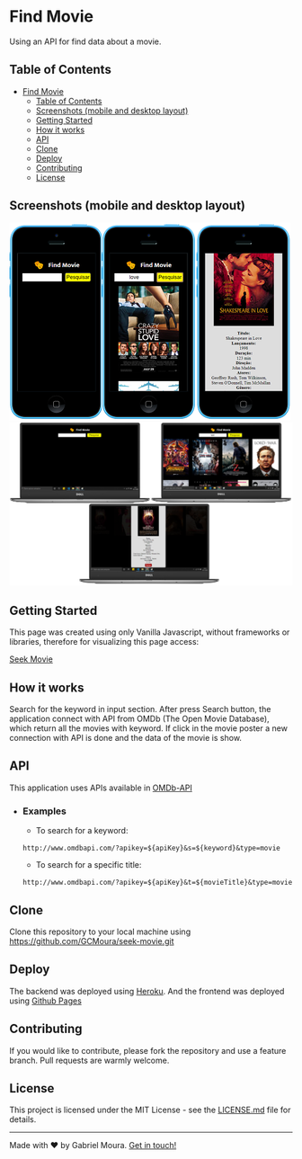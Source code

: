 # Find Movie
Using an API for find data about a movie.

## Table of Contents
- [Find Movie](#find-movie)
  - [Table of Contents](#table-of-contents)
  - [Screenshots (mobile and desktop layout)](#screenshots-mobile-and-desktop-layout)
  - [Getting Started](#getting-started)
  - [How it works](#how-it-works)
  - [API](#api)
  - [Clone](#clone)
  - [Deploy](#deploy)
  - [Contributing](#contributing)
  - [License](#license)

## Screenshots (mobile and desktop layout)
![Screenshot-1](https://github.com/GCMoura/find-movie/blob/main/screenshots/screenshot-1.png)
![Screenshot-2](https://github.com/GCMoura/find-movie/blob/main/screenshots/screenshot-2.png)

## Getting Started
This page was created using only Vanilla Javascript, without frameworks or libraries, therefore for visualizing this page access:

[Seek Movie](https://gcmoura.github.io/seek-movie/)

## How it works
Search for the keyword in input section. After press Search button, the application connect with API from OMDb (The Open Movie Database), which return all the movies with keyword. If click in the movie poster a new connection with API is done and the data of the movie is show.

## API
This application uses APIs available in [OMDb-API](http://www.omdbapi.com/)

- ### Examples
  * To search for a keyword:
  ```
  http://www.omdbapi.com/?apikey=${apiKey}&s=${keyword}&type=movie
  ```
  * To search for a specific title:
  ```
  http://www.omdbapi.com/?apikey=${apiKey}&t=${movieTitle}&type=movie
  ```

## Clone
Clone this repository to your local machine using https://github.com/GCMoura/seek-movie.git

## Deploy
The backend was deployed using [Heroku](https://www.heroku.com/). And the frontend was deployed using [Github Pages](https://pages.github.com/)

## Contributing
If you would like to contribute, please fork the repository and use a feature branch. Pull requests are warmly welcome.

## License
This project is licensed under the MIT License - see the [LICENSE.md](LICENSE.md) file for details.

---
Made with :heart: by Gabriel Moura. [Get in touch!](https://www.linkedin.com/in/gabriel-moura-b45b90150/)
